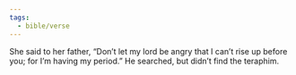 ```yaml
---
tags:
  - bible/verse
---
```

She said to her father, “Don’t let my lord be angry that I can’t rise up before you; for I’m having my period.” He searched, but didn’t find the teraphim.